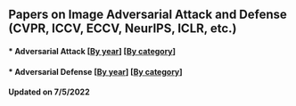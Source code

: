 ## Papers on Image Adversarial Attack and Defense (CVPR, ICCV, ECCV, NeurIPS, ICLR, etc.)



####  * Adversarial Attack [[By year](https://github.com/huangxingseng/Adversarial-example-paper/blob/main/Image_Adversarial_Attack_paper.md)]  [[By category](https://github.com/huangxingseng/Adversarial-example-paper/blob/main/Image_Adversarial_Attack_paper.md)]

####  * Adversarial Defense [[By year](https://github.com/huangxingseng/Adversarial-example-paper/blob/main/Image_Adversarial_Defense_paper.md)]  [[By category](https://github.com/huangxingseng/Adversarial-example-paper/blob/main/Image_Adversarial_Defense_paper.md)]

#### Updated on 7/5/2022 
